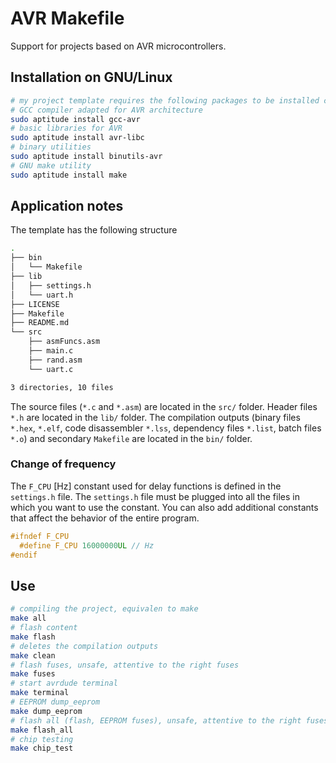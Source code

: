 # AVR Makefile
Support for projects based on AVR microcontrollers.  

## Installation on GNU/Linux
```bash
# my project template requires the following packages to be installed correctly:
# GCC compiler adapted for AVR architecture
sudo aptitude install gcc-avr
# basic libraries for AVR
sudo aptitude install avr-libc
# binary utilities
sudo aptitude install binutils-avr
# GNU make utility
sudo aptitude install make
```

## Application notes
The template has the following structure
```bash
.
├── bin
│   └── Makefile
├── lib
│   ├── settings.h
│   └── uart.h
├── LICENSE
├── Makefile
├── README.md
└── src
    ├── asmFuncs.asm
    ├── main.c
    ├── rand.asm
    └── uart.c

3 directories, 10 files
```
The source files (`*.c` and `*.asm`) are located in the `src/` folder. Header files `*.h` are located in the `lib/` folder. The compilation outputs (binary files `*.hex`, `*.elf`, code disassembler `*.lss`, dependency files `*.list`, batch files `*.o`) and secondary `Makefile` are located in the `bin/` folder.

### Change of frequency
The `F_CPU` [Hz] constant used for delay functions is defined in the `settings.h` file. The `settings.h` file must be plugged into all the files in which you want to use the constant. You can also add additional constants that affect the behavior of the entire program.

```C
#ifndef F_CPU
  #define F_CPU 16000000UL // Hz
#endif
```

## Use
```bash
# compiling the project, equivalen to make
make all
# flash content
make flash
# deletes the compilation outputs
make clean
# flash fuses, unsafe, attentive to the right fuses
make fuses
# start avrdude terminal
make terminal
# EEPROM dump_eeprom
make dump_eeprom
# flash all (flash, EEPROM fuses), unsafe, attentive to the right fuses
make flash_all
# chip testing
make chip_test
```
